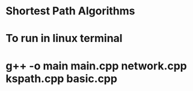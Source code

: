 # Shortest Path Algorithms
# To run in linux terminal
# g++ -o main main.cpp network.cpp kspath.cpp basic.cpp
